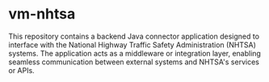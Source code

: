 # vm-nhtsa
This repository contains a backend Java connector application designed to interface with the National Highway Traffic Safety Administration (NHTSA) systems. The application acts as a middleware or integration layer, enabling seamless communication between external systems and NHTSA's services or APIs.
